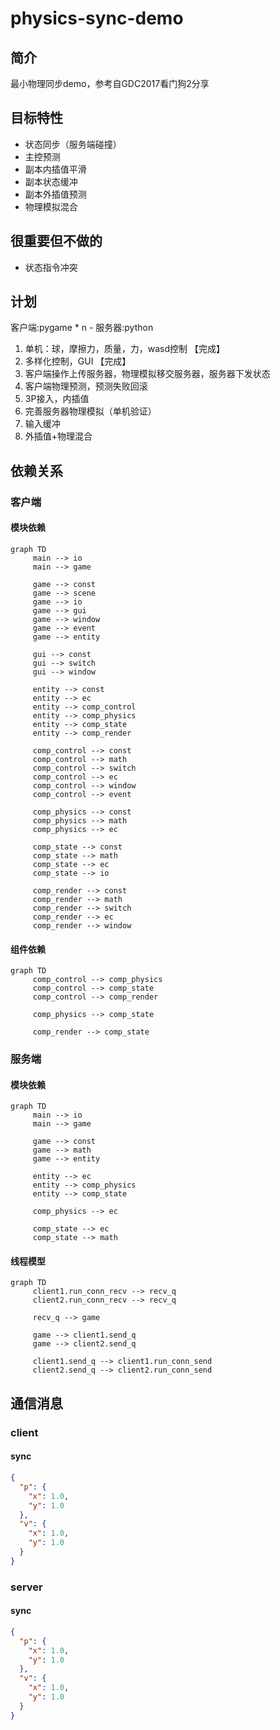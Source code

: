 # physics-sync-demo

## 简介
最小物理同步demo，参考自GDC2017看门狗2分享

## 目标特性
- 状态同步（服务端碰撞）
- 主控预测
- 副本内插值平滑
- 副本状态缓冲
- 副本外插值预测
- 物理模拟混合

## 很重要但不做的
- 状态指令冲突

## 计划
客户端:pygame * n - 服务器:python
1. 单机：球，摩擦力，质量，力，wasd控制 【完成】
2. 多样化控制，GUI 【完成】
3. 客户端操作上传服务器，物理模拟移交服务器，服务器下发状态
4. 客户端物理预测，预测失败回滚
5. 3P接入，内插值
6. 完善服务器物理模拟（单机验证）
7. 输入缓冲
8. 外插值+物理混合

## 依赖关系
### 客户端
#### 模块依赖
```mermaid
graph TD
     main --> io
     main --> game

     game --> const
     game --> scene
     game --> io
     game --> gui
     game --> window
     game --> event
     game --> entity
     
     gui --> const
     gui --> switch
     gui --> window

     entity --> const
     entity --> ec
     entity --> comp_control
     entity --> comp_physics
     entity --> comp_state
     entity --> comp_render

     comp_control --> const
     comp_control --> math
     comp_control --> switch
     comp_control --> ec
     comp_control --> window
     comp_control --> event

     comp_physics --> const
     comp_physics --> math
     comp_physics --> ec

     comp_state --> const
     comp_state --> math
     comp_state --> ec
     comp_state --> io

     comp_render --> const
     comp_render --> math
     comp_render --> switch
     comp_render --> ec
     comp_render --> window
```
#### 组件依赖
```mermaid
graph TD
     comp_control --> comp_physics
     comp_control --> comp_state
     comp_control --> comp_render

     comp_physics --> comp_state

     comp_render --> comp_state
```
### 服务端
#### 模块依赖
```mermaid
graph TD
     main --> io
     main --> game

     game --> const
     game --> math
     game --> entity

     entity --> ec
     entity --> comp_physics
     entity --> comp_state

     comp_physics --> ec

     comp_state --> ec
     comp_state --> math
```
#### 线程模型
```mermaid
graph TD
     client1.run_conn_recv --> recv_q
     client2.run_conn_recv --> recv_q

     recv_q --> game

     game --> client1.send_q
     game --> client2.send_q

     client1.send_q --> client1.run_conn_send
     client2.send_q --> client2.run_conn_send
```

## 通信消息
### client
#### sync
```json
{
  "p": {
    "x": 1.0,
    "y": 1.0
  },
  "v": {
    "x": 1.0,
    "y": 1.0
  }
}
```
### server
#### sync
```json
{
  "p": {
    "x": 1.0,
    "y": 1.0
  },
  "v": {
    "x": 1.0,
    "y": 1.0
  }
}
```
